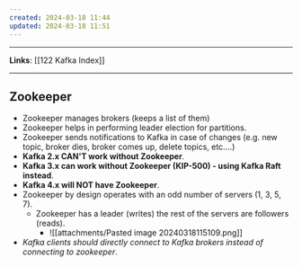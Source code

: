 ```yaml
---
created: 2024-03-18 11:44
updated: 2024-03-18 11:51
---
```

---
**Links**: [[122 Kafka Index]]

---
## Zookeeper
- Zookeeper manages brokers (keeps a list of them)
- Zookeeper helps in performing leader election for partitions.
- Zookeeper sends notifications to Kafka in case of changes (e.g. new topic, broker dies, broker comes up, delete topics, etc....)
- **Kafka 2.x CAN'T work without Zookeeper**.
- **Kafka 3.x can work without Zookeeper (KIP-500) - using Kafka Raft instead**.
- **Kafka 4.x will NOT have Zookeeper**.
- Zookeeper by design operates with an odd number of servers (1, 3, 5, 7).
	- Zookeeper has a leader (writes) the rest of the servers are followers (reads).
		- ![[attachments/Pasted image 20240318115109.png]]
- *Kafka clients should directly connect to Kafka brokers instead of connecting to zookeeper*.
